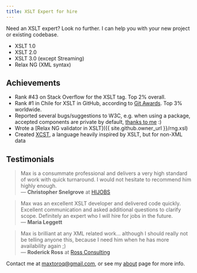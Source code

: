 ```yaml
---
title: XSLT Expert for hire
---
```


Need an XSLT expert? Look no further. I can help you with your new project or existing codebase.

- XSLT 1.0
- XSLT 2.0
- XSLT 3.0 (except Streaming)
- Relax NG (XML syntax)

## Achievements

- Rank #43 on Stack Overflow for the XSLT tag. Top 2% overall.
- Rank #1 in Chile for XSLT in GitHub, according to [Git Awards](http://git-awards.com/users/search?login=maxtoroq). Top 3% worldwide.
- Reported several bugs/suggestions to W3C, e.g. when using a package, accepted components are private by default, [thanks to me](https://www.w3.org/Bugs/Public/show_bug.cgi?id=29574) :)
- Wrote a [Relax NG validator in XSLT]({{ site.github.owner_url }}/rng.xsl)
- Created [XCST](/XCST/), a language heavily inspired by XSLT, but for non-XML data

## Testimonials

> Max is a consummate professional and delivers a very high standard of work with quick turnaround. I would not hesitate to recommend him highly enough.  
> — **Christopher Snelgrove** at [HIJOBS](https://hijobs.net/)

> Max was an excellent XSLT developer and delivered code quickly. Excellent communication and asked additional questions to clarify scope. Definitely an expert who I will hire for jobs in the future.  
> — **Maria Leggett**

> Max is brilliant at any XML related work... although I should really not be telling anyone this, because I need him when he has more availability again ;)  
> — **Roderick Ross** at [Ross Consulting](http://www.ross.consulting/)

Contact me at <maxtoroq@gmail.com>, or see my [about](/p/about-me.html) page for more info.
